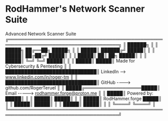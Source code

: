 # RodHammer's Network Scanner Suite
Advanced Network Scanner Suite
╔═════════════════════════════════════════════════════════════════════════════════════╗
║                ██████╗                                                              ║
║     █████╗     ██╔══██╗     █████╗                                                  ║
║     █████║     ██████╔╝     █████║                                                  ║
║     █████║     ██╔██╔╝      █████║                                                  ║
║     █████║     ██║ ██╗      █████║                                                  ║
║     █████║     ╚═╝ ╚═╝      █████║                                                  ║
║     █████║                  █████║     Made for Cybersecurity & Pentesting          ║
║     █████████████████████████████║     LinkedIn --> www.linkedin.com/in/roger-tm    ║
║     █████████████████████████████║     GitHub ----> github.com/RogerTeruel          ║
║     █████╔══════════════════█████║     Email -----> rodhammer.forge@proton.me       ║
║     █████║   Powered by:    █████║                                                  ║
║     █████║                  █████║                                                  ║
║     █████║ RodHammer.forge  █████║                                                  ║
║     █████║                  █████║                                                  ║
║     █████║                  █████║                                                  ║
║     ╚════╝                  ╚════╝                                                  ║
╚═════════════════════════════════════════════════════════════════════════════════════╝

